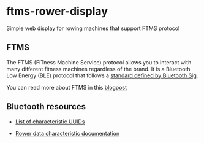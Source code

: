 # ftms-rower-display
Simple web display for rowing machines that support FTMS protocol

## FTMS

The FTMS (FiTness Machine Service) protocol allows you to interact with many different fitness machines
regardless of the brand. 
It is a Bluetooth Low Energy (BLE) protocol that follows a [standard defined by Bluetooth Sig](https://www.bluetooth.com/specifications/specs/fitness-machine-service-1-0/).

You can read more about FTMS in this [blogpost](https://medium.com/decathlondigital/take-control-of-your-fitness-machines-6588439aeeda)

## Bluetooth resources

- [List of characteristic UUIDs](https://bitbucket.org/bluetooth-SIG/public/src/main/assigned_numbers/uuids/characteristic_uuids.yaml)

- [Rower data characteristic documentation](https://bitbucket.org/bluetooth-SIG/public/src/main/gss/org.bluetooth.characteristic.rower_data.yaml)

